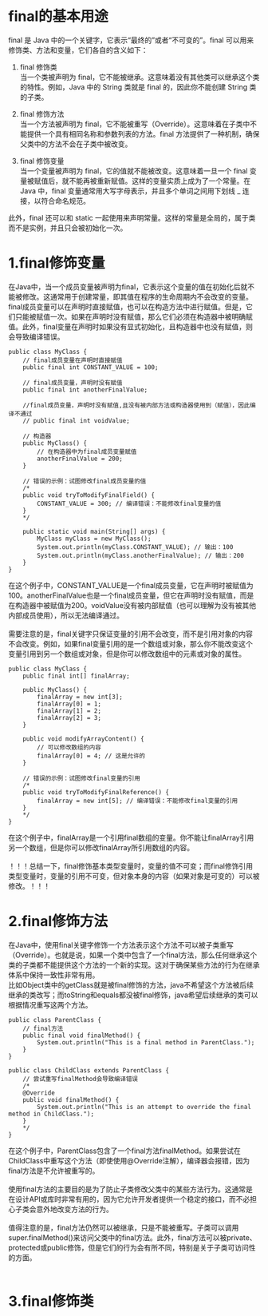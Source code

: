<h1>final的基本用途</h1>
final 是 Java 中的一个关键字，它表示“最终的”或者“不可变的”。final 可以用来修饰类、方法和变量，它们各自的含义如下：</br>

1. final 修饰类</br>
当一个类被声明为 final，它不能被继承。这意味着没有其他类可以继承这个类的特性。例如，Java 中的 String 类就是 final 的，因此你不能创建 String 类的子类。</br>

2. final 修饰方法</br>
当一个方法被声明为 final，它不能被重写（Override）。这意味着在子类中不能提供一个具有相同名称和参数列表的方法。final 方法提供了一种机制，确保父类中的方法不会在子类中被改变。</br>

3. final 修饰变量</br>
  当一个变量被声明为 final，它的值就不能被改变。这意味着一旦一个 final 变量被赋值后，就不能再被重新赋值。这样的变量实质上成为了一个常量。在 Java 中，final 变量通常用大写字母表示，并且多个单词之间用下划线 _ 连接，以符合命名规范。</br>

此外，final 还可以和 static 一起使用来声明常量。这样的常量是全局的，属于类而不是实例，并且只会被初始化一次。</br>

<h1>1.final修饰变量</h1>

在Java中，当一个成员变量被声明为final，它表示这个变量的值在初始化后就不能被修改。这通常用于创建常量，即其值在程序的生命周期内不会改变的变量。</br>
final成员变量可以在声明时直接赋值，也可以在构造方法中进行赋值。但是，它们只能被赋值一次。如果在声明时没有赋值，那么它们必须在构造器中被明确赋值。此外，final变量在声明时如果没有显式初始化，且构造器中也没有赋值，则会导致编译错误。</br>

```
public class MyClass {  
    // final成员变量在声明时直接赋值  
    public final int CONSTANT_VALUE = 100;  
  
    // final成员变量，声明时没有赋值  
    public final int anotherFinalValue;  

    //final成员变量，声明时没有赋值,且没有被内部方法或构造器使用到（赋值），因此编译不通过
    // public final int voidValue;
  
    // 构造器  
    public MyClass() {  
        // 在构造器中为final成员变量赋值  
        anotherFinalValue = 200;  
    }  
  
    // 错误的示例：试图修改final成员变量的值  
    /*  
    public void tryToModifyFinalField() {  
        CONSTANT_VALUE = 300; // 编译错误：不能修改final变量的值  
    }  
    */  
  
    public static void main(String[] args) {  
        MyClass myClass = new MyClass();  
        System.out.println(myClass.CONSTANT_VALUE); // 输出：100  
        System.out.println(myClass.anotherFinalValue); // 输出：200  
    }  
}
```
在这个例子中，CONSTANT_VALUE是一个final成员变量，它在声明时被赋值为100。anotherFinalValue也是一个final成员变量，但它在声明时没有赋值，而是在构造器中被赋值为200。voidValue没有被内部赋值（也可以理解为没有被其他内部成员使用），所以无法编译通过。</br>
</br>
需要注意的是，final关键字只保证变量的引用不会改变，而不是引用对象的内容不会改变。例如，如果final变量引用的是一个数组或对象，那么你不能改变这个变量引用到另一个数组或对象，但是你可以修改数组中的元素或对象的属性。</br>

```
public class MyClass {  
    public final int[] finalArray;  
  
    public MyClass() {  
        finalArray = new int[3];  
        finalArray[0] = 1;  
        finalArray[1] = 2;  
        finalArray[2] = 3;  
    }  
  
    public void modifyArrayContent() {  
        // 可以修改数组的内容  
        finalArray[0] = 4; // 这是允许的  
    }  
  
    // 错误的示例：试图修改final变量的引用  
    /*  
    public void tryToModifyFinalReference() {  
        finalArray = new int[5]; // 编译错误：不能修改final变量的引用  
    }  
    */  
}
```

在这个例子中，finalArray是一个引用final数组的变量。你不能让finalArray引用另一个数组，但是你可以修改finalArray所引用数组的内容。</br>
</br>
！！！总结一下，final修饰基本类型变量时，变量的值不可变；而final修饰引用类型变量时，变量的引用不可变，但对象本身的内容（如果对象是可变的）可以被修改。！！！</br>

<h1>2.final修饰方法</h1>

在Java中，使用final关键字修饰一个方法表示这个方法不可以被子类重写（Override）。也就是说，如果一个类中包含了一个final方法，那么任何继承这个类的子类都不能提供这个方法的一个新的实现。这对于确保某些方法的行为在继承体系中保持一致性非常有用。</br>
比如Object类中的getClass就是被final修饰的方法，java不希望这个方法被后续继承的类改写；而toString和equals都没被final修饰，java希望后续继承的类可以根据情况重写这两个方法。</br>

```
public class ParentClass {  
    // final方法  
    public final void finalMethod() {  
        System.out.println("This is a final method in ParentClass.");  
    }  
}  
  
public class ChildClass extends ParentClass {  
    // 尝试重写finalMethod会导致编译错误  
    /*  
    @Override  
    public void finalMethod() {  
        System.out.println("This is an attempt to override the final method in ChildClass.");  
    }  
    */  
}
```

在这个例子中，ParentClass包含了一个final方法finalMethod。如果尝试在ChildClass中重写这个方法（即使使用@Override注解），编译器会报错，因为final方法是不允许被重写的。</br>
</br>
使用final方法的主要目的是为了防止子类修改父类中的某些方法行为。这通常是在设计API或库时非常有用的，因为它允许开发者提供一个稳定的接口，而不必担心子类会意外地改变方法的行为。</br>
</br>
值得注意的是，final方法仍然可以被继承，只是不能被重写。子类可以调用super.finalMethod()来访问父类中的final方法。此外，final方法可以被private、protected或public修饰，但是它们的行为会有所不同，特别是关于子类可访问性的方面。</br>
</br>

<h1>3.final修饰类</h1>
